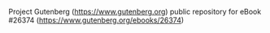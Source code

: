 Project Gutenberg (https://www.gutenberg.org) public repository for eBook #26374 (https://www.gutenberg.org/ebooks/26374)
